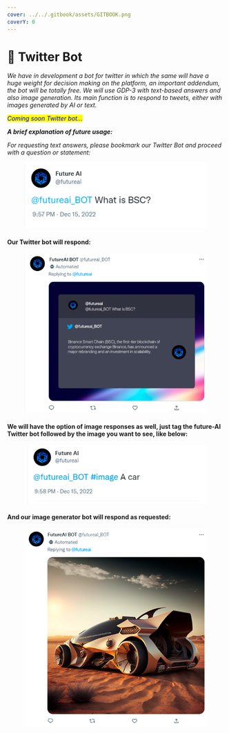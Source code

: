 ```yaml
---
cover: ../../.gitbook/assets/GITBOOK.png
coverY: 0
---
```


# 🔹 Twitter Bot

_We have in development a bot for twitter in which the same will have a huge weight for decision making on the platform, an important addendum, the bot will be totally free. We will use GDP-3 with text-based answers and also image generation. Its main function is to respond to tweets, either with images generated by AI or text._

_<mark style="color:blue;">Coming soon Twitter bot...</mark>_

_**A brief explanation of future usage:**_

_For requesting text answers, please bookmark our Twitter Bot and proceed with a question or statement:_

<figure><img src="../../.gitbook/assets/1.png" alt=""><figcaption></figcaption></figure>

#### Our Twitter bot will respond:

<figure><img src="../../.gitbook/assets/2.png" alt=""><figcaption></figcaption></figure>

#### We will have the option of image responses as well, just tag the future-AI Twitter bot followed by the image you want to see, like below:

<figure><img src="../../.gitbook/assets/4.png" alt=""><figcaption></figcaption></figure>

#### And our image generator bot will respond as requested:

<figure><img src="../../.gitbook/assets/3.png" alt=""><figcaption></figcaption></figure>
